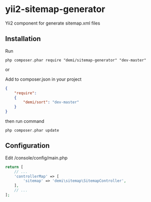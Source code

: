 yii2-sitemap-generator
===================

Yii2 component for generate sitemap.xml files

Installation
------------
Run
```code
php composer.phar require "demi/sitemap-generator" "dev-master"
```
or


Add to composer.json in your project
```json
{
	"require":
	{
  		"demi/sort": "dev-master"
	}
}
```
then run command
```code
php composer.phar update
```

Configuration
-------------
Edit /console/config/main.php
```php
return [
    // ...
    'controllerMap' => [
        'sitemap' => 'demi\sitemap\SitemapController',
    ],
    // ...
];
```